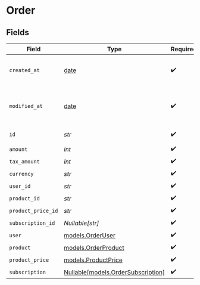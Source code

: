 # Order


## Fields

| Field                                                                | Type                                                                 | Required                                                             | Description                                                          |
| -------------------------------------------------------------------- | -------------------------------------------------------------------- | -------------------------------------------------------------------- | -------------------------------------------------------------------- |
| `created_at`                                                         | [date](https://docs.python.org/3/library/datetime.html#date-objects) | :heavy_check_mark:                                                   | Creation timestamp of the object.                                    |
| `modified_at`                                                        | [date](https://docs.python.org/3/library/datetime.html#date-objects) | :heavy_check_mark:                                                   | Last modification timestamp of the object.                           |
| `id`                                                                 | *str*                                                                | :heavy_check_mark:                                                   | The ID of the object.                                                |
| `amount`                                                             | *int*                                                                | :heavy_check_mark:                                                   | N/A                                                                  |
| `tax_amount`                                                         | *int*                                                                | :heavy_check_mark:                                                   | N/A                                                                  |
| `currency`                                                           | *str*                                                                | :heavy_check_mark:                                                   | N/A                                                                  |
| `user_id`                                                            | *str*                                                                | :heavy_check_mark:                                                   | N/A                                                                  |
| `product_id`                                                         | *str*                                                                | :heavy_check_mark:                                                   | N/A                                                                  |
| `product_price_id`                                                   | *str*                                                                | :heavy_check_mark:                                                   | N/A                                                                  |
| `subscription_id`                                                    | *Nullable[str]*                                                      | :heavy_check_mark:                                                   | N/A                                                                  |
| `user`                                                               | [models.OrderUser](../models/orderuser.md)                           | :heavy_check_mark:                                                   | N/A                                                                  |
| `product`                                                            | [models.OrderProduct](../models/orderproduct.md)                     | :heavy_check_mark:                                                   | N/A                                                                  |
| `product_price`                                                      | [models.ProductPrice](../models/productprice.md)                     | :heavy_check_mark:                                                   | N/A                                                                  |
| `subscription`                                                       | [Nullable[models.OrderSubscription]](../models/ordersubscription.md) | :heavy_check_mark:                                                   | N/A                                                                  |